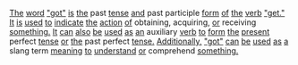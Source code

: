 [The](./the.md) [word](./word.md) ["got"](./got.md) [is](./is.md) [the](./the.md) past [tense](./tense.md) [and](./and.md) past participle [form](./form.md) [of](./of.md) [the](./the.md) [verb](./verb.md) ["get."](./get.md) [It](./it.md) [is](./is.md) [used](./used.md) [to](./to.md) [indicate](./indicate.md) [the](./the.md) [action](./action.md) [of](./of.md) obtaining, acquiring, [or](./or.md) receiving [something.](./something.md) [It](./it.md) [can](./can.md) [also](./also.md) [be](./be.md) [used](./used.md) [as](./as.md) [an](./an.md) auxiliary [verb](./verb.md) [to](./to.md) [form](./form.md) [the](./the.md) [present](./present.md) perfect [tense](./tense.md) [or](./or.md) [the](./the.md) past perfect [tense.](./tense.md) [Additionally,](./additionally.md) ["got"](./got.md) [can](./can.md) [be](./be.md) [used](./used.md) [as](./as.md) [a](./a.md) slang term [meaning](./meaning.md) [to](./to.md) [understand](./understand.md) [or](./or.md) comprehend [something.](./something.md)